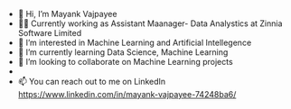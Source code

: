 - 👋 Hi, I’m Mayank Vajpayee
- 🧑‍💻 Currently working as Assistant Maanager- Data Analystics at Zinnia Software Limited
- 👀 I’m interested in Machine Learning and Artificial Intellegence
- 🌱 I’m currently learning Data Science, Machine Learning
- 💞️ I’m looking to collaborate on Machine Learning projects
- 
- 📫 You can reach out to me on LinkedIn  https://www.linkedin.com/in/mayank-vajpayee-74248ba6/

<!---
Mayank271095/Mayank271095 is a ✨ special ✨ repository because its `README.md` (this file) appears on your GitHub profile.
You can click the Preview link to take a look at your changes.
--->
